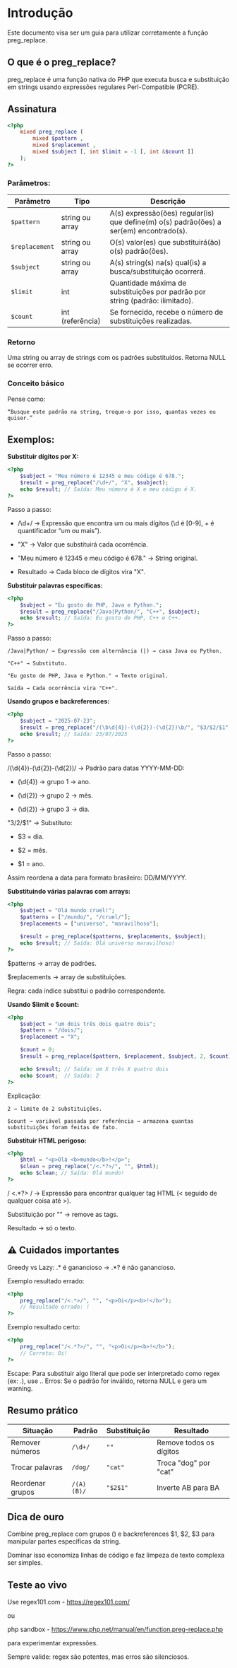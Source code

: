 # Introdução
Este documento visa ser um guia para utilizar corretamente a função preg_replace.

## O que é o preg_replace?
preg_replace é uma função nativa do PHP que executa busca e substituição em strings usando expressões regulares Perl-Compatible (PCRE).

## Assinatura

```php
<?php
    mixed preg_replace ( 
        mixed $pattern , 
        mixed $replacement , 
        mixed $subject [, int $limit = -1 [, int &$count ]] 
    );
?>
```

### Parâmetros:

| Parâmetro      | Tipo             | Descrição                                                                               |
| -------------- | ---------------- | --------------------------------------------------------------------------------------- |
| `$pattern`     | string ou array  | A(s) expressão(ões) regular(is) que define(m) o(s) padrão(ões) a ser(em) encontrado(s). |
| `$replacement` | string ou array  | O(s) valor(es) que substituirá(ão) o(s) padrão(ões).                                    |
| `$subject`     | string ou array  | A(s) string(s) na(s) qual(is) a busca/substituição ocorrerá.                            |
| `$limit`       | int              | Quantidade máxima de substituições por padrão por string (padrão: ilimitado).           |
| `$count`       | int (referência) | Se fornecido, recebe o número de substituições realizadas.                              |

### Retorno

Uma string ou array de strings com os padrões substituídos.
Retorna NULL se ocorrer erro.

### Conceito básico

Pense como:

    “Busque este padrão na string, troque-o por isso, quantas vezes eu quiser.”

## Exemplos: 

**Substituir dígitos por X:**

```php
<?php
    $subject = "Meu número é 12345 e meu código é 678.";
    $result = preg_replace("/\d+/", "X", $subject);
    echo $result; // Saída: Meu número é X e meu código é X.
?>
```
Passo a passo:

- /\d+/ → Expressão que encontra um ou mais dígitos (\d é [0-9], + é quantificador “um ou mais”).

- "X" → Valor que substituirá cada ocorrência.

- "Meu número é 12345 e meu código é 678." → String original.

- Resultado → Cada bloco de dígitos vira "X".

**Substituir palavras específicas:**

```php
<?php
    $subject = "Eu gosto de PHP, Java e Python.";
    $result = preg_replace("/Java|Python/", "C++", $subject);
    echo $result; // Saída: Eu gosto de PHP, C++ e C++.
?>
```

Passo a passo:

    /Java|Python/ → Expressão com alternância (|) → casa Java ou Python.

    "C++" → Substituto.

    "Eu gosto de PHP, Java e Python." → Texto original.

    Saída → Cada ocorrência vira "C++".

**Usando grupos e backreferences:**

```php
<?php
    $subject = "2025-07-23";
    $result = preg_replace("/(\b\d{4})-(\d{2})-(\d{2})\b/", "$3/$2/$1", $subject);
    echo $result; // Saída: 23/07/2025
?>
```

Passo a passo:

/(\d{4})-(\d{2})-(\d{2})/ → Padrão para datas YYYY-MM-DD:

- (\d{4}) → grupo 1 → ano.

- (\d{2}) → grupo 2 → mês.

- (\d{2}) → grupo 3 → dia.

"$3/$2/$1" → Substituto:

- $3 = dia.

- $2 = mês.

- $1 = ano.

Assim reordena a data para formato brasileiro: DD/MM/YYYY.

**Substituindo várias palavras com arrays:**

```php
<?php
    $subject = "Olá mundo cruel!";
    $patterns = ["/mundo/", "/cruel/"];
    $replacements = ["universo", "maravilhoso"];

    $result = preg_replace($patterns, $replacements, $subject);
    echo $result; // Saída: Olá universo maravilhoso!
?>
```

$patterns → array de padrões.

$replacements → array de substituições.

Regra: cada índice substitui o padrão correspondente.

**Usando $limit e $count:**

```php
<?php
    $subject = "um dois três dois quatro dois";
    $pattern = "/dois/";
    $replacement = "X";

    $count = 0;
    $result = preg_replace($pattern, $replacement, $subject, 2, $count);

    echo $result; // Saída: um X três X quatro dois
    echo $count;  // Saída: 2
?>
```

Explicação:

    2 → limite de 2 substituições.

    $count → variável passada por referência → armazena quantas substituições foram feitas de fato.

**Substituir HTML perigoso:**

```php
<?php
    $html = "<p>Olá <b>mundo</b>!</p>";
    $clean = preg_replace("/<.*?>/", "", $html);
    echo $clean; // Saída: Olá mundo!
?>
```

/ <.*?> / → Expressão para encontrar qualquer tag HTML (< seguido de qualquer coisa até >).

Substituição por "" → remove as tags.

Resultado → só o texto.

## ⚠️ Cuidados importantes

Greedy vs Lazy: .* é ganancioso → .*? é não ganancioso.

Exemplo resultado errado: 

```php
<?php
    preg_replace("/<.*>/", "", "<p>Oi</p><b>!</b>");
    // Resultado errado: !
?>
```

Exemplo resultado certo:

```php
<?php
    preg_replace("/<.*?>/", "", "<p>Oi</p><b>!</b>");
    // Correto: Oi!
?>
```

Escape: Para substituir algo literal que pode ser interpretado como regex (ex: .), use \..
Erros: Se o padrão for inválido, retorna NULL e gera um warning.

## Resumo prático

| Situação         | Padrão     | Substituição | Resultado               |
| ---------------- | ---------- | ------------ | ----------------------- |
| Remover números  | `/\d+/`    | `""`         | Remove todos os dígitos |
| Trocar palavras  | `/dog/`    | `"cat"`      | Troca "dog" por "cat"   |
| Reordenar grupos | `/(A)(B)/` | `"$2$1"`     | Inverte AB para BA      |

## Dica de ouro

Combine preg_replace com grupos () e backreferences $1, $2, $3 para manipular partes específicas da string.

Dominar isso economiza linhas de código e faz limpeza de texto complexa ser simples.

## Teste ao vivo

Use  regex101.com - https://regex101.com/ 

ou

php sandbox  - https://www.php.net/manual/en/function.preg-replace.php

para experimentar expressões.

Sempre valide: regex são potentes, mas erros são silenciosos.